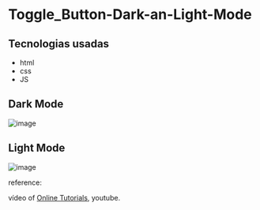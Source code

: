  # Toggle_Button-Dark-an-Light-Mode

## Tecnologias usadas

* html
* css
* JS


## Dark Mode

![image](https://user-images.githubusercontent.com/76567965/115231716-437e2a80-a0ec-11eb-83c6-ac277ac64eac.png)

## Light Mode

![image](https://user-images.githubusercontent.com/76567965/115231805-601a6280-a0ec-11eb-9a3f-eaa693c21552.png)


reference: 

vídeo of [Online Tutorials](https://www.youtube.com/channel/UCbwXnUipZsLfUckBPsC7Jog), youtube.
